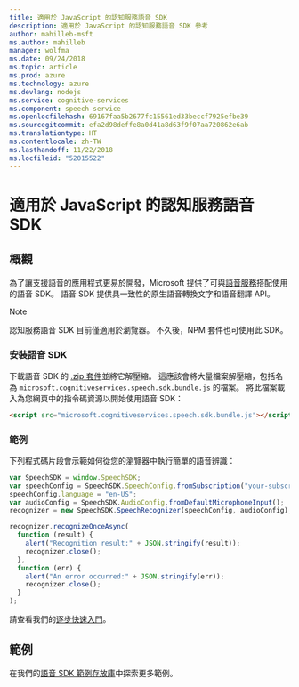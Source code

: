 ```yaml
---
title: 適用於 JavaScript 的認知服務語音 SDK
description: 適用於 JavaScript 的認知服務語音 SDK 參考
author: mahilleb-msft
ms.author: mahilleb
manager: wolfma
ms.date: 09/24/2018
ms.topic: article
ms.prod: azure
ms.technology: azure
ms.devlang: nodejs
ms.service: cognitive-services
ms.component: speech-service
ms.openlocfilehash: 69167faa5b2677fc15561ed33beccf7925efbe39
ms.sourcegitcommit: efa2d98deffe8a0d41a8d63f9f07aa720862e6ab
ms.translationtype: HT
ms.contentlocale: zh-TW
ms.lasthandoff: 11/22/2018
ms.locfileid: "52015522"
---
```

# <a name="cognitive-services-speech-sdk-for-javascript"></a>適用於 JavaScript 的認知服務語音 SDK

## <a name="overview"></a>概觀

為了讓支援語音的應用程式更易於開發，Microsoft 提供了可與[語音服務](https://aka.ms/csspeech)搭配使用的語音 SDK。
語音 SDK 提供具一致性的原生語音轉換文字和語音翻譯 API。

> [!NOTE]
> 認知服務語音 SDK 目前僅適用於瀏覽器。
> 不久後，NPM 套件也可使用此 SDK。

### <a name="install-the-speech-sdk"></a>安裝語音 SDK

下載語音 SDK 的 [.zip 套件](https://aka.ms/csspeech/jsbrowserpackage)並將它解壓縮。
這應該會將大量檔案解壓縮，包括名為 `microsoft.cognitiveservices.speech.sdk.bundle.js` 的檔案。
將此檔案載入為您網頁中的指令碼資源以開始使用語音 SDK：

```html
<script src="microsoft.cognitiveservices.speech.sdk.bundle.js"></script>
```

### <a name="example"></a>範例 

下列程式碼片段會示範如何從您的瀏覽器中執行簡單的語音辨識：

```javascript 
var SpeechSDK = window.SpeechSDK;
var speechConfig = SpeechSDK.SpeechConfig.fromSubscription("your-subscription-key", "your-service-region");
speechConfig.language = "en-US";
var audioConfig = SpeechSDK.AudioConfig.fromDefaultMicrophoneInput();
recognizer = new SpeechSDK.SpeechRecognizer(speechConfig, audioConfig);

recognizer.recognizeOnceAsync(
  function (result) {
    alert("Recognition result:" + JSON.stringify(result));
    recognizer.close();
  },
  function (err) {
    alert("An error occurred:" + JSON.stringify(err));
    recognizer.close();
  }
);
``` 

請查看我們的[逐步快速入門](/azure/cognitive-services/speech-service/quickstart-js-browser)。

## <a name="samples"></a>範例

在我們的[語音 SDK 範例存放庫](https://aka.ms/csspeech/samples)中探索更多範例。
